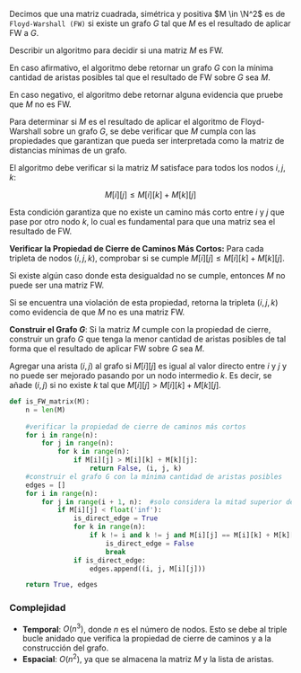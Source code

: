 Decimos que una matriz cuadrada, simétrica y positiva $M \in \N^2$ es de `Floyd-Warshall (FW)` si
existe un grafo $G$ tal que $M$ es el resultado de aplicar FW a $G$. 

Describir un algoritmo para
decidir si una matriz $M$ es FW.

En caso afirmativo, el algoritmo debe retornar un grafo $G$ con la
mínima cantidad de aristas posibles tal que el resultado de FW sobre $G$ sea $M$. 

En caso negativo, el algoritmo debe retornar alguna evidencia que pruebe que $M$ no es FW.

Para determinar si $M$ es el resultado de aplicar el algoritmo de Floyd-Warshall sobre un grafo $G$, se debe verificar que $M$ cumpla con las propiedades que garantizan que pueda ser interpretada como la matriz de distancias mínimas de un grafo.

El algoritmo debe verificar si la matriz $M$ satisface para todos los nodos $i, j, k$:

$$M[i][j] \leq M[i][k] + M[k][j]$$

Esta condición garantiza que no existe un camino más corto entre $i$ y $j$ que pase por otro nodo $k$, lo cual es fundamental para que una matriz sea el resultado de FW.

**Verificar la Propiedad de Cierre de Caminos Más Cortos:** Para cada tripleta de nodos $(i, j, k)$, comprobar si se cumple $M[i][j] \leq M[i][k] + M[k][j]$.

Si existe algún caso donde esta desigualdad no se cumple, entonces $M$ no puede ser una matriz FW.

Si se encuentra una violación de esta propiedad, retorna la tripleta $(i, j, k)$ como evidencia de que $M$ no es una matriz FW.

**Construir el Grafo $G$**: Si la matriz $M$ cumple con la propiedad de cierre, construir un grafo $G$ que tenga la menor cantidad de aristas posibles de tal forma que el resultado de aplicar FW sobre $G$ sea $M$.

Agregar una arista $(i, j)$ al grafo si $M[i][j]$ es igual al valor directo entre $i$ y $j$ y no puede ser mejorado pasando por un nodo intermedio $k$. Es decir, se añade $(i, j)$ si no existe $k$ tal que $M[i][j] > M[i][k] + M[k][j]$.

```python
def is_FW_matrix(M):
    n = len(M)
    
    #verificar la propiedad de cierre de caminos más cortos
    for i in range(n):
        for j in range(n):
            for k in range(n):
                if M[i][j] > M[i][k] + M[k][j]:
                    return False, (i, j, k)  
    #construir el grafo G con la mínima cantidad de aristas posibles
    edges = []
    for i in range(n):
        for j in range(i + 1, n):  #solo considera la mitad superior debido a la simetría
            if M[i][j] < float('inf'):
                is_direct_edge = True
                for k in range(n):
                    if k != i and k != j and M[i][j] == M[i][k] + M[k][j]:
                        is_direct_edge = False
                        break
                if is_direct_edge:
                    edges.append((i, j, M[i][j]))

    return True, edges
```

### Complejidad
- **Temporal**: $O(n^3)$, donde $n$ es el número de nodos. Esto se debe al triple bucle anidado que verifica la propiedad de cierre de caminos y a la construcción del grafo.
- **Espacial**: $O(n^2)$, ya que se almacena la matriz $M$ y la lista de aristas.